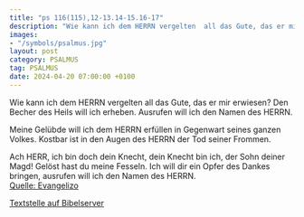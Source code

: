 ```yaml
---
title: "ps 116(115),12-13.14-15.16-17"
description: "Wie kann ich dem HERRN vergelten  all das Gute, das er mir erwiesen? Den Becher des Heils will ich erheben.  Ausrufen will ich den Namen des HERRN.  Meine Gelübde will ich dem HERRN erfüllen  in Gegenwart seines ganzen Volkes. Kostbar ist in den Augen des HERRN  der Tod seine...."
images:
- "/symbols/psalmus.jpg"
layout: post
category: PSALMUS
tag: PSALMUS
date: 2024-04-20 07:00:00 +0100
---
```

Wie kann ich dem HERRN vergelten 
all das Gute, das er mir erwiesen?
Den Becher des Heils will ich erheben. 
Ausrufen will ich den Namen des HERRN.

Meine Gelübde will ich dem HERRN erfüllen 
in Gegenwart seines ganzen Volkes.
Kostbar ist in den Augen des HERRN 
der Tod seiner Frommen.<!--more-->

Ach HERR, ich bin doch dein Knecht, 
dein Knecht bin ich, der Sohn deiner Magd! 
Gelöst hast du meine Fesseln.
Ich will dir ein Opfer des Dankes bringen, 
ausrufen will ich den Namen des HERRN.<br>
[Quelle: Evangelizo](https://evangeliumtagfuertag.org/DE/gospel)

[Textstelle auf Bibelserver](https://www.bibleserver.com/EU/ps116(115),12-13.14-15.16-17)
